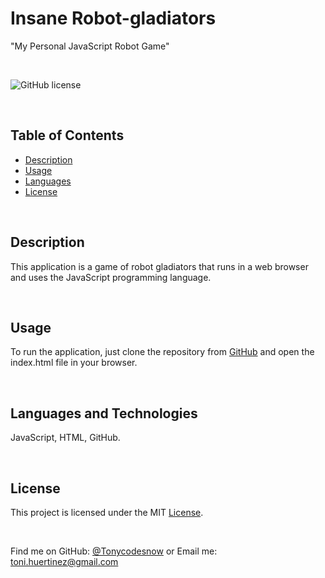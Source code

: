 # Insane Robot-gladiators
"My Personal JavaScript Robot Game"

<br />

![GitHub license](https://img.shields.io/badge/license-MIT-55002b.svg) 

<br />

## Table of Contents 

- [Description](#description)
- [Usage](#usage)
- [Languages](#languages)
- [License](#license)

<br />

## Description

This application is a game of robot gladiators that runs in a web browser and uses the JavaScript programming language.

<br />

## Usage

To run the application, just clone the repository from <a href="https://github.com/Tonycodesnow/Insane-robot-gladiators">GitHub</a> and open the index.html file in your browser.

<br />

## Languages and Technologies

JavaScript, HTML, GitHub.

<br />

## License

This project is licensed under the MIT [License](https://choosealicense.com/licenses/mit).

<br />

Find me on GitHub: <a href="https://github.com/Tonycodesnow">@Tonycodesnow</a> 
or Email me: <a href="mailto:toni.huertinez@gmail.com">toni.huertinez@gmail.com</a>